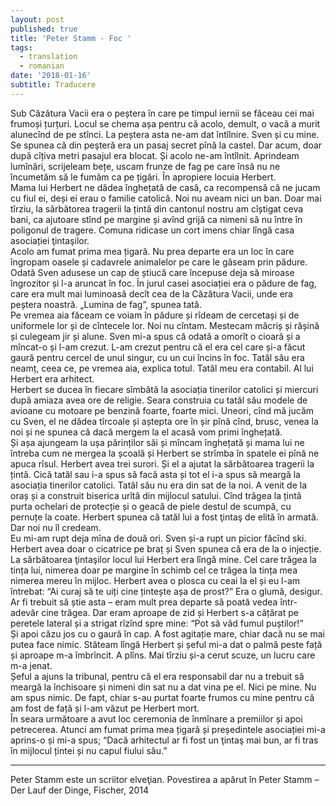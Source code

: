 ```yaml
---
layout: post
published: true
title: 'Peter Stamm - Foc '
tags:
  - translation
  - romanian
date: '2018-01-16'
subtitle: Traducere
---
```

Sub Căzătura Vacii era o peștera în care pe timpul iernii se făceau cei mai frumoși țurțuri. Locul se chema așa pentru că acolo, demult, o vacă a murit alunecînd de pe stînci. La peștera asta ne-am dat întîlnire. Sven și cu mine. Se spunea că din peşteră era un pasaj secret pînă la castel. Dar acum, doar după cîțiva metri pasajul era blocat. Și acolo ne-am întîlnit. Aprindeam lumînări, scrijeleam bețe, uscam frunze de fag pe care însă nu ne încumetăm să le fumăm ca pe țigări. În apropiere locuia Herbert.  
Mama lui Herbert ne dădea înghețată de casă, ca recompensă că ne jucam cu fiul ei, deși ei erau o familie catolică. Noi nu aveam nici un ban. Doar mai tîrziu, la sărbătorea tragerii la țintă din cantonul nostru am cîștigat ceva bani, ca ajutoare stînd pe margine și avînd grijă ca nimeni să nu între în poligonul de tragere. Comuna ridicase un cort imens chiar lîngă casa asociației ţintaşilor.  
Acolo am fumat prima mea țigară. Nu prea departe era un loc în care îngropam oasele și cadavrele animalelor pe care le găseam prin pădure. Odată Sven adusese un cap de știucă care începuse deja să miroase îngrozitor și l-a aruncat în foc. În jurul casei asociației era o pădure de fag, care era mult mai luminoasă decît cea de la Căzătura Vacii, unde era peștera noastră. „Lumina de fag”, spunea tată.  
Pe vremea aia făceam ce voiam în pădure și rîdeam de cercetași și de uniformele lor și de cîntecele lor. Noi nu cîntam. Mestecam măcriș și rășină și culegeam jir și alune. Sven mi-a spus că odată a omorît o cioară și a mîncat-o și l-am crezut. L-am crezut pentru că el era cel care și-a făcut gaură pentru cercel de unul singur, cu un cui încins în foc. Tatăl său era neamț, ceea ce, pe vremea aia, explica totul. Tatăl meu era contabil. Al lui Herbert era arhitect.  
Herbert se ducea în fiecare sîmbătă la asociația tinerilor catolici și miercuri după amiaza avea ore de religie. Seara construia cu tatăl său modele de avioane cu motoare pe benzină foarte, foarte mici. Uneori, cînd mă jucăm cu Sven, el ne dădea tîrcoale și aștepta ore în șir pînă cînd, brusc, venea la noi și ne spunea că dacă mergem la el acasă vom primi înghețată.  
Și așa ajungeam la ușa părinților săi și mîncam înghețată și mama lui ne întreba cum ne mergea la școală și Herbert se strîmba în spatele ei pînă ne apuca rîsul. Herbert avea trei surori. 
Și el a ajutat la sărbătoarea tragerii la țintă. Cică tatăl sau i-a spus să facă asta și tot el i-a spus să meargă la asociația tinerilor catolici. Tatăl său nu era din sat de la noi. A venit de la oraș și a construit biserica urîtă din mijlocul satului. Cînd trăgea la țintă purta ochelari de protecție și o geacă de piele destul de scumpă, cu pernuțe la coate. Herbert spunea că tatăl lui a fost ţintaş de elită în armată. Dar noi nu îl credeam.  
Eu mi-am rupt deja mîna de două ori. Sven și-a rupt un picior făcînd ski. Herbert avea doar o cicatrice pe braț și Sven spunea că era de la o injecție.  
La sărbătoarea ţintaşilor locul lui Herbert era lîngă mine. Cel care trăgea la tința lui, nimerea doar pe margine în schimb cel ce trăgea la tința mea nimerea mereu în mijloc. Herbert avea o plosca cu ceai la el și eu l-am întrebat: “Ai curaj să te uiți cine țintește așa de prost?”
Era o glumă, desigur. Ar fi trebuit să știe asta – eram mult prea departe să poată vedea într-adevăr cine trăgea. Dar eram aproape de zid și Herbert s-a cățărat pe peretele lateral și a strigat rîzînd spre mine: “Pot să văd fumul puștilor!”  
Și apoi căzu jos cu o gaură în cap. A fost agitație mare, chiar dacă nu se mai putea face nimic. Stăteam lîngă Herbert și șeful mi-a dat o palmă peste față și aproape m-a îmbrîncit. A plîns. Mai tîrziu și-a cerut scuze, un lucru care m-a jenat.  
Șeful a ajuns la tribunal, pentru că el era responsabil dar nu a trebuit să meargă la închisoare și nimeni din sat nu a dat vina pe el. Nici pe mine. Nu am spus nimic. De fapt, chiar s-au purtat foarte frumos cu mine pentru că am fost de față și l-am văzut pe Herbert mort.  
În seara următoare a avut loc ceremonia de înmînare a premiilor și apoi petrecerea. Atunci am fumat prima mea țigară și președintele asociației mi-a aprins-o și mi-a spus; “Dacă arhitectul ar fi fost un ţintaş mai bun, ar fi tras în mijlocul țintei și nu capul fiului său.”  

--- 

Peter Stamm este un scriitor elveţian. Povestirea a apărut în Peter Stamm – Der Lauf der Dinge, Fischer, 2014
